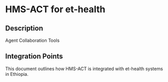 # HMS-ACT for et-health

## Description

Agent Collaboration Tools

## Integration Points

This document outlines how HMS-ACT is integrated with et-health systems in Ethiopia.
